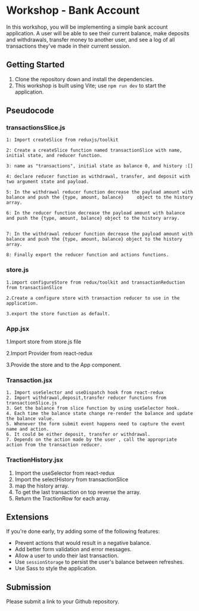 # Workshop - Bank Account

In this workshop, you will be implementing a simple bank account application. A user will be able to see their current balance, make deposits and withdrawals, transfer money to another user, and see a log of all transactions they've made in their current session.

## Getting Started

1. Clone the repository down and install the dependencies.
2. This workshop is built using Vite; use `npm run dev` to start the application.


## Pseudocode

 ### transactionsSlice.js
     
    1: Import createSlice from reduxjs/toolkit
 
    2: Create a createSlice function named transactionSlice with name, initial state, and reducer function.

    3: name as "transactions", initial state as balance 0, and history :[]

    4: declare reducer function as withdrawal, transfer, and deposit with two argument state and payload.

    5: In the withdrawal reducer function decrease the payload amount with balance and push the {type, amount, balance}     object to the history array.
   
    6: In the reducer function decrease the payload amount with balance and push the {type, amount, balance} object to the history array.


    7: In the withdrawal reducer function decrease the payload amount with balance and push the {type, amount, balance} object to the history array.

    8: Finally export the reducer function and actions functions.

 ### store.js

    1.import configureStore from redux/toolkit and transactionReduction from transactionSlice 

    2.Create a configure store with transaction reducer to use in the application.

    3.export the store function as default.

 ### App.jsx
  
   1.Import store from store.js file

   2.Import Provider from react-redux

   3.Provide the store and <Provider> to the App component.

 ### Transaction.jsx

    1. Import useSelector and useDispatch hook from react-redux
    2. Import withdrawal,deposit,transfer reducer functions from transactionSlice.js
    3. Get the balance from slice function by using useSelector hook.
    4. Each time the balance state change re-render the balance and update the balance value.
    5. Whenever the form submit event happens need to capture the event name and action.
    6. It could be either deposit, transfer or withdrawal.
    7. Depends on the action made by the user , call the appropriate action from the transaction reducer.
   
 ### TractionHistory.jsx
 
   1. Import the useSelector from react-redux
   2. Import the selectHistory from transactionSlice
   3. map the history array.
   4. To get the last transaction on top reverse the array.
   5. Return the TractionRow for each array.
   
    




## Extensions

If you're done early, try adding some of the following features:

- Prevent actions that would result in a negative balance.
- Add better form validation and error messages.
- Allow a user to undo their last transaction.
- Use `sessionStorage` to persist the user's balance between refreshes.
- Use Sass to style the application.

## Submission

Please submit a link to your Github repository.
